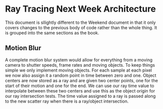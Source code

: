 # Ray Tracing Next Week Architecture

This document is sllightly different to the Weekend document in that
it only covers changes to the previous body of code rather than the 
whole thing. It is grouped into the same sections as the book.

## Motion Blur
A complete motion blur system would allow for everything from a moving
camera to shutter speeds, frame rates and moving objects. To keep things
simple we only implement moving objects. For each sample at each pixel
we now also assign it a random point in time between zero and one.
Object centers are now stored as a ray and are given two
center points, one for the start of their motion and one for the end.
We can use our ray time value to interpolate between these two
centers and use this as the object origin for our ray intersection
tests. The time value assigned to a ray is passed along to the new
scatter ray when there is a ray/object intersection.
